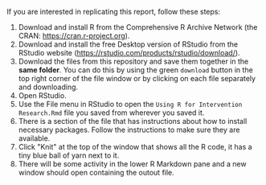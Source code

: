 If you are interested in replicating this report, follow these steps:

1) Download and install R from the Comprehensive R Archive Network (the CRAN: https://cran.r-project.org).
2) Download and install the free Desktop version of RStudio from the RStudio website (https://rstudio.com/products/rstudio/download/).
3) Download the files from this repository and save them together in the **same folder**. You can do this by using the green `download` button in the top right corner of the file window or by clicking on each file separately and downloading.  
4) Open RStudio.
6) Use the File menu in RStudio to open the `Using R for Intervention Research.Rmd` file you saved from wherever you saved it. 
7) There is a section of the file that has instructions about how to install necessary packages. Follow the instructions to make sure they are available.
8) Click "Knit" at the top of the window that shows all the R code, it has a tiny blue ball of yarn next to it.
8) There will be some activity in the lower R Markdown pane and a new window should open containing the outout file.

